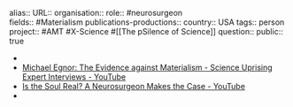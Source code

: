 alias::
URL::
organisation::
role:: #neurosurgeon  
fields:: #Materialism 
publications-productions:: 
country:: USA
tags:: person
project:: #AMT #X-Science #[[The pSilence of Science]] 
question::
public:: true

-
- [Michael Egnor: The Evidence against Materialism - Science Uprising Expert Interviews - YouTube](https://www.youtube.com/watch?v=BqHrpBPdtSI)
- [Is the Soul Real? A Neurosurgeon Makes the Case - YouTube](https://www.youtube.com/watch?v=YiWW-q_kpOI)
-